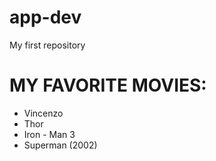 # app-dev
My first repository
# MY FAVORITE MOVIES:
- Vincenzo
- Thor
- Iron - Man 3
- Superman (2002)
